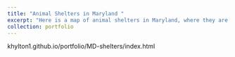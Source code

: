 ```yaml
---
title: "Animal Shelters in Maryland "
excerpt: "Here is a map of animal shelters in Maryland, where they are and what time they open. I got my data from overpass turbo <br/><img src='images/sad_animal_pic .jpeg'>"
collection: portfolio
---
```

khylton1.github.io/portfolio/MD-shelters/index.html 
